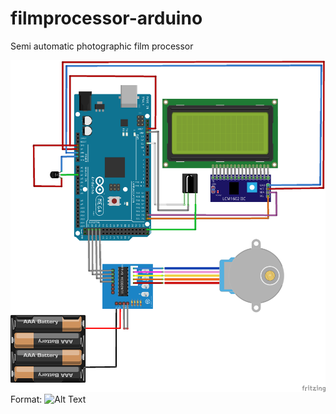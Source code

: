 # filmprocessor-arduino
Semi automatic photographic film processor

![Schematics](/Fritzing/semiauto-film-developer_bb.png)
Format: ![Alt Text](url)
